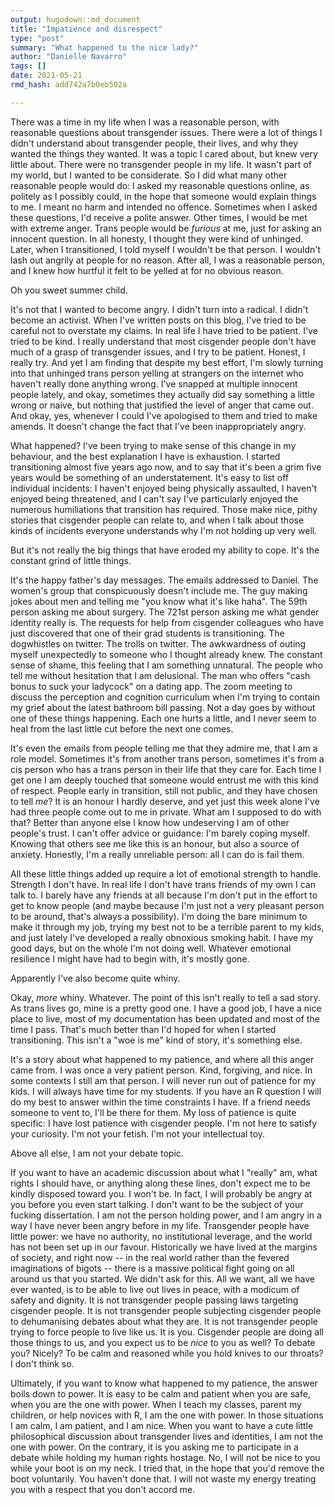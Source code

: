 ```yaml
---
output: hugodown::md_document
title: "Impatience and disrespect"
type: "post"
summary: "What happened to the nice lady?"
author: "Danielle Navarro"
tags: []
date: 2021-05-21
rmd_hash: add742a7b0eb502a

---
```


There was a time in my life when I was a reasonable person, with reasonable questions about transgender issues. There were a lot of things I didn't understand about transgender people, their lives, and why they wanted the things they wanted. It was a topic I cared about, but knew very little about. There were no transgender people in my life. It wasn't part of my world, but I wanted to be considerate. So I did what many other reasonable people would do: I asked my reasonable questions online, as politely as I possibly could, in the hope that someone would explain things to me. I meant no harm and intended no offence. Sometimes when I asked these questions, I'd receive a polite answer. Other times, I would be met with extreme anger. Trans people would be *furious* at me, just for asking an innocent question. In all honesty, I thought they were kind of unhinged. Later, when I transitioned, I told myself I wouldn't be that person. I wouldn't lash out angrily at people for no reason. After all, I was a reasonable person, and I knew how hurtful it felt to be yelled at for no obvious reason.

Oh you sweet summer child.

It's not that I wanted to become angry. I didn't turn into a radical. I didn't become an activist. When I've written posts on this blog, I've tried to be careful not to overstate my claims. In real life I have tried to be patient. I've tried to be kind. I really understand that most cisgender people don't have much of a grasp of transgender issues, and I try to be patient. Honest, I really try. And yet I am finding that despite my best effort, I'm slowly turning into that unhinged trans person yelling at strangers on the internet who haven't really done anything wrong. I've snapped at multiple innocent people lately, and okay, sometimes they actually did say something a little wrong or naive, but nothing that justified the level of anger that came out. And okay, yes, whenever I could I've apologised to them and tried to make amends. It doesn't change the fact that I've been inappropriately angry.

What happened? I've been trying to make sense of this change in my behaviour, and the best explanation I have is exhaustion. I started transitioning almost five years ago now, and to say that it's been a grim five years would be something of an understatement. It's easy to list off individual incidents: I haven't enjoyed being physically assaulted, I haven't enjoyed being threatened, and I can't say I've particularly enjoyed the numerous humiliations that transition has required. Those make nice, pithy stories that cisgender people can relate to, and when I talk about those kinds of incidents everyone understands why I'm not holding up very well.

But it's not really the big things that have eroded my ability to cope. It's the constant grind of little things.

It's the happy father's day messages. The emails addressed to Daniel. The women's group that conspicuously doesn't include me. The guy making jokes about men and telling me "you know what it's like haha". The 59th person asking me about surgery. The 721st person asking me what gender identity really is. The requests for help from cisgender colleagues who have just discovered that one of their grad students is transitioning. The dogwhistles on twitter. The trolls on twitter. The awkwardness of outing myself unexpectedly to someone who I thought already knew. The constant sense of shame, this feeling that I am something unnatural. The people who tell me without hesitation that I am delusional. The man who offers "cash bonus to suck your ladycock" on a dating app. The zoom meeting to discuss the perception and cognition curriculum when I'm trying to contain my grief about the latest bathroom bill passing. Not a day goes by without one of these things happening. Each one hurts a little, and I never seem to heal from the last little cut before the next one comes.

It's even the emails from people telling me that they admire me, that I am a role model. Sometimes it's from another trans person, sometimes it's from a cis person who has a trans person in their life that they care for. Each time I get one I am deeply touched that someone would entrust me with this kind of respect. People early in transition, still not public, and they have chosen to tell *me*? It is an honour I hardly deserve, and yet just this week alone I've had three people come out to me in private. What am I supposed to do with that? Better than anyone else I know how undeserving I am of other people's trust. I can't offer advice or guidance: I'm barely coping myself. Knowing that others see me like this is an honour, but also a source of anxiety. Honestly, I'm a really unreliable person: all I can do is fail them.

All these little things added up require a lot of emotional strength to handle. Strength I don't have. In real life I don't have trans friends of my own I can talk to. I barely have any friends at all because I'm don't put in the effort to get to know people (and maybe because I'm just not a very pleasant person to be around, that's always a possibility). I'm doing the bare minimum to make it through my job, trying my best not to be a terrible parent to my kids, and just lately I've developed a really obnoxious smoking habit. I have my good days, but on the whole I'm not doing well. Whatever emotional resilience I might have had to begin with, it's mostly gone.

Apparently I've also become quite whiny.

Okay, *more* whiny. Whatever. The point of this isn't really to tell a sad story. As trans lives go, mine is a pretty good one. I have a good job, I have a nice place to live, most of my documentation has been updated and most of the time I pass. That's much better than I'd hoped for when I started transitioning. This isn't a "woe is me" kind of story, it's something else.

It's a story about what happened to my patience, and where all this anger came from. I was once a very patient person. Kind, forgiving, and nice. In some contexts I still am that person. I will never run out of patience for my kids. I will always have time for my students. If you have an R question I will do my best to answer within the time constraints I have. If a friend needs someone to vent to, I'll be there for them. My loss of patience is quite specific: I have lost patience with cisgender people. I'm not here to satisfy your curiosity. I'm not your fetish. I'm not your intellectual toy.

Above all else, I am not your debate topic.

If you want to have an academic discussion about what I "really" am, what rights I should have, or anything along these lines, don't expect me to be kindly disposed toward you. I won't be. In fact, I will probably be angry at you before you even start talking. I don't want to be the subject of your fucking dissertation. I am not the person holding power, and I am angry in a way I have never been angry before in my life. Transgender people have little power: we have no authority, no institutional leverage, and the world has not been set up in our favour. Historically we have lived at the margins of society, and right now -- in the real world rather than the fevered imaginations of bigots -- there is a massive political fight going on all around us that you started. We didn't ask for this. All we want, all we have ever wanted, is to be able to live out lives in peace, with a modicum of safety and dignity. It is not transgender people passing laws targeting cisgender people. It is not transgender people subjecting cisgender people to dehumanising debates about what they are. It is not transgender people trying to force people to live like us. It is you. Cisgender people are doing all those things to us, and you expect us to be *nice* to you as well? To debate you? Nicely? To be calm and reasoned while you hold knives to our throats? I don't think so.

Ultimately, if you want to know what happened to my patience, the answer boils down to power. It is easy to be calm and patient when you are safe, when you are the one with power. When I teach my classes, parent my children, or help novices with R, I am the one with power. In those situations I am calm, I am patient, and I am nice. When you want to have a cute little philosophical discussion about transgender lives and identities, I am not the one with power. On the contrary, it is you asking me to participate in a debate while holding my human rights hostage. No, I will not be nice to you while your boot is on my neck. I tried that, in the hope that you'd remove the boot voluntarily. You haven't done that. I will not waste my energy treating you with a respect that you don't accord me.

<br><br>

